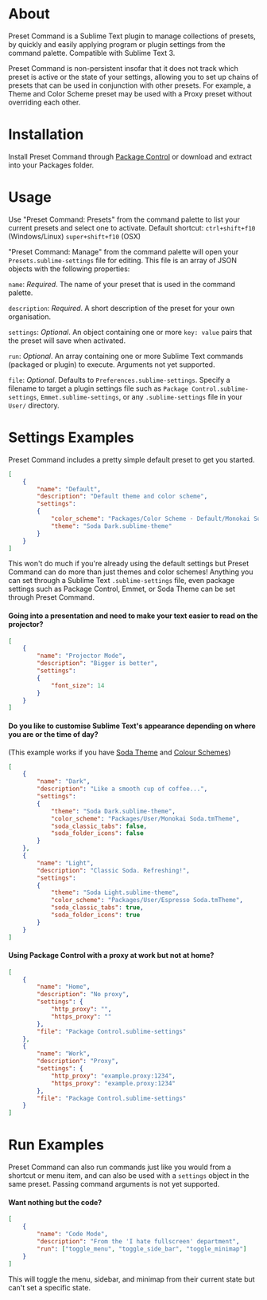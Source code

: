 # About
Preset Command is a Sublime Text plugin to manage collections of presets, by quickly and easily applying program or plugin settings from the command palette. Compatible with Sublime Text 3.

Preset Command is non-persistent insofar that it does not track which preset is active or the state of your settings, allowing you to set up chains of presets that can be used in conjunction with other presets. For example, a Theme and Color Scheme preset may be used with a Proxy preset without overriding each other.

# Installation
Install Preset Command through [Package Control](http://wbond.net/sublime_packages/package_control) or download and extract into your Packages folder.

# Usage
Use "Preset Command: Presets" from the command palette to list your current presets and select one to activate. Default shortcut: `ctrl+shift+f10` (Windows/Linux) `super+shift+f10` (OSX)

"Preset Command: Manage" from the command palette will open your `Presets.sublime-settings` file for editing. This file is an array of JSON objects with the following properties:

`name`: *Required*. The name of your preset that is used in the command palette.

`description`: *Required*. A short description of the preset for your own organisation.

`settings`: *Optional*. An object containing one or more `key: value` pairs that the preset will save when activated.

`run`: *Optional*. An array containing one or more Sublime Text commands (packaged or plugin) to execute. Arguments not yet supported.

`file`: *Optional*. Defaults to `Preferences.sublime-settings`. Specify a filename to target a plugin settings file such as `Package Control.sublime-settings`, `Emmet.sublime-settings`, or any `.sublime-settings` file in your `User/` directory.

# Settings Examples
Preset Command includes a pretty simple default preset to get you started.

```json
[
    {
        "name": "Default",
        "description": "Default theme and color scheme",
        "settings":
        {
            "color_scheme": "Packages/Color Scheme - Default/Monokai Soda.tmTheme",
            "theme": "Soda Dark.sublime-theme"
        }
    }
]
```

This won't do much if you're already using the default settings but Preset Command can do more than just themes and color schemes! Anything you can set through a Sublime Text `.sublime-settings` file, even package settings such as Package Control, Emmet, or Soda Theme can be set through Preset Command.

#### Going into a presentation and need to make your text easier to read on the projector?

```json
[
    {
        "name": "Projector Mode",
        "description": "Bigger is better",
        "settings":
        {
            "font_size": 14
        }
    }
]
```

#### Do you like to customise Sublime Text's appearance depending on where you are or the time of day?
(This example works if you have [Soda Theme](https://github.com/buymeasoda/soda-theme) and [Colour Schemes](http://buymeasoda.github.com/soda-theme/extras/colour-schemes.zip))

```json
[
    {
        "name": "Dark",
        "description": "Like a smooth cup of coffee...",
        "settings":
        {
            "theme": "Soda Dark.sublime-theme",
            "color_scheme": "Packages/User/Monokai Soda.tmTheme",
            "soda_classic_tabs": false,
            "soda_folder_icons": false
        }
    },
    {
        "name": "Light",
        "description": "Classic Soda. Refreshing!",
        "settings":
        {
            "theme": "Soda Light.sublime-theme",
            "color_scheme": "Packages/User/Espresso Soda.tmTheme",
            "soda_classic_tabs": true,
            "soda_folder_icons": true
        }
    }
]
```

#### Using Package Control with a proxy at work but not at home?

```json
[
    {
        "name": "Home",
        "description": "No proxy",
        "settings": {
            "http_proxy": "",
            "https_proxy": ""
        },
        "file": "Package Control.sublime-settings"
    },
    {
        "name": "Work",
        "description": "Proxy",
        "settings": {
            "http_proxy": "example.proxy:1234",
            "https_proxy": "example.proxy:1234"
        },
        "file": "Package Control.sublime-settings"
    }
]
```

# Run Examples

Preset Command can also run commands just like you would from a shortcut or menu item, and can also be used with a `settings` object in the same preset. Passing command arguments is not yet supported.

#### Want nothing but the code?

```json
[
    {
        "name": "Code Mode",
        "description": "From the 'I hate fullscreen' department",
        "run": ["toggle_menu", "toggle_side_bar", "toggle_minimap"]
    }
]
```

This will toggle the menu, sidebar, and minimap from their current state but can't set a specific state.
